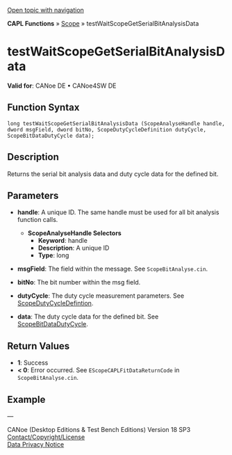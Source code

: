 [Open topic with navigation](../../../../../CANoeDEFamily.htm#Topics/CAPLFunctions/Test/Functions/CAPLfunctionTestWaitScopeGetSerialBitAnalysisData.md)

**CAPL Functions** » [Scope](../../Scope/CAPLfunctionsScopeOverview.md) » testWaitScopeGetSerialBitAnalysisData

# testWaitScopeGetSerialBitAnalysisData

**Valid for**: CANoe DE • CANoe4SW DE

## Function Syntax

```plaintext
long testWaitScopeGetSerialBitAnalysisData (ScopeAnalyseHandle handle, dword msgField, dword bitNo, ScopeDutyCycleDefinition dutyCycle, ScopeBitDataDutyCycle data);
```

## Description

Returns the serial bit analysis data and duty cycle data for the defined bit.

## Parameters

- **handle**: A unique ID. The same handle must be used for all bit analysis function calls.
  - **ScopeAnalyseHandle Selectors**
    - **Keyword**: handle
    - **Description**: A unique ID
    - **Type**: long

- **msgField**: The field within the message. See `ScopeBitAnalyse.cin`.

- **bitNo**: The bit number within the msg field.

- **dutyCycle**: The duty cycle measurement parameters. See [ScopeDutyCycleDefintion](../../Scope/Classes/CAPLfunctionScopeDutyCycleDefinition.md).

- **data**: The duty cycle data for the defined bit. See [ScopeBitDataDutyCycle](../../Scope/Classes/CAPLfunctionScopeBitDataDutyCycle.md).

## Return Values

- **1**: Success
- **< 0**: Error occurred. See `EScopeCAPLFitDataReturnCode` in `ScopeBitAnalyse.cin`.

## Example

—

CANoe (Desktop Editions & Test Bench Editions) Version 18 SP3  
[Contact/Copyright/License](../../../Shared/ContactCopyrightLicense.md)  
[Data Privacy Notice](https://www.vector.com/int/en/company/get-info/privacy-policy/)

